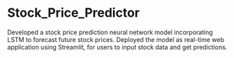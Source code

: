 # Stock_Price_Predictor
Developed a stock price prediction neural network model incorporating LSTM to forecast future stock prices. Deployed the model as real-time web application using Streamlit, for users to input stock data and get predictions.
